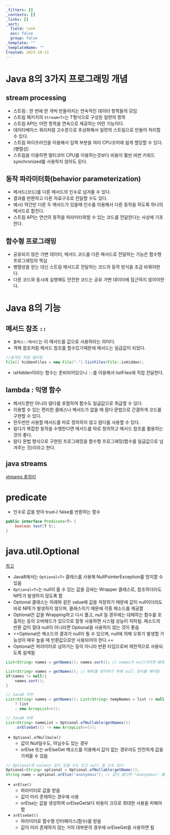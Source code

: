 ```yaml
---
_filters: []
_contexts: []
_links: []
_sort:
  field: rank
  asc: false
  group: false
_template: ""
_templateName: ""
Created: 2023-10-31
---
```

# Java 8의 3가지 프로그래밍 개념
## stream processing
- 스트림 : 한 번에 한 개씩 만들어지는 연속적인 데이터 항목들의 모임
- 스트림 패키지의 `Stream<T>`는 T형식으로 구성된 일련의 항목
- 스트림 API는 어떤 항목을 연속으로 제공하는 어떤 기능이다.
- 데이터베이스 쿼리처럼 고수준으로 추상화해서 일련의 스트림으로 만들어 처리할 수 있다.
- 스트림 파이프라인을 이용해서 입력 부분을 여러 CPU코어에 쉽게 할당할 수 있다.(병렬성)
- 스트림을 이용하면 멀티코어 CPU를 이용하는것보다 비용이 훨씬 비싼 키워드 synchronized를 사용하지 않아도 된다.

## 동작 파라미터화(behavior parameterization)
- 메서드(코드)를 다른 메서드의 인수로 넘겨줄 수 있다.
- 결과를 반환하고 다른 자료구조로 전달할 수도 있다.
- 예시) 약간만 다른 두 메서드가 있을때 인수를 이용해서 다른 동작을 하도록 하나의 메서드로 합친다.
- 스트림 API는 연산의 동작을 파라미터화할 수 있는 코드를 전달한다는 사상에 기초한다.

## 함수형 프로그래밍
- 공유되지 않은 가변 데이터, 메서드 코드를 다른 메서드로 전달하는 기능은 함수형 프로그래밍의 핵심
- 병렬성을 얻는 대신 스트림 메서드로 전달하는 코드의 동작 방식을 조금 바꿔야한다.
- 다른 코드와 동시에 실행해도 안전한 코드는 공유 가변 데이터에 접근하지 않아야한다.

# Java 8의 기능
## 메서드 참조 `::`
- `클래스::메서드`는 이 메서드를 값으로 사용하라는 의미다.
- 객체 참조처럼 메서드 참조를 할수있기때문에 메서드는 일급값이 되었다.
```java
//숨겨진 파일 필터링
File[] hiddenFiles = new File(".").listFiles(File::isHidden);
```
- isHidden이라는 함수는 준비되어있으니 `::`를 이용해서 listFiles에 직접 전달한다.

## lambda : 익명 함수
- 메서드뿐만 아니라 람다를 포함하여 함수도 일급값으로 취급할 수 있다.
- 이용할 수 있는 편리한 클래스나 메서드가 없을 때 람다 문법으로 간결하게 코드를 구현할 수 있다.
- 한두번만 사용할 메서드를 따로 정의하지 않고 람다를 사용할 수 있다.
- 람다가 복잡한 동작을 수행한다면 메서드를 따로 정의하고 메서드 참조를 활용하는 것이 좋다.
- 람다 문법 형식으로 구현된 프로그래밍을 함수형 프로그래밍(함수를 일급값으로 넘겨주는 것)이라고 한다.
## java streams
[streams 총정리](https://futurecreator.github.io/2018/08/26/java-8-streams/)

# predicate
- 인수로 값을 받아 true나 false를 반환하는 함수
```java
public interface Predicate<T> {
	boolean test(T t);
}
```

# java.util.Optional
[참고](https://mangkyu.tistory.com/70)
- Java8에서는 `Optional<T>` 클래스를 사용해 NullPointerException를 방지할 수 있음 
- `Optional<T>`는 null이 올 수 있는 값을 감싸는 Wrapper 클래스로, 참조하더라도 NPE가 발생하지 않도록 함 
- Optional 클래스는 아래와 같은 value에 값을 저장하기 때문에 값이 null이더라도 바로 NPE가 발생하지 않으며, 클래스이기 때문에 각종 메소드를 제공함
- Optional은 값을 Wrapping하고 다시 풀고, null 일 경우에는 대체하는 함수를 호출하는 등의 오버헤드가 있으므로 잘못 사용하면 시스템 성능이 저하됨. 메소드의 반환 값이 절대 null이 아니라면 Optional을 사용하지 않는 것이 좋음
- ==Optional은 메소드의 결과가 null이 될 수 있으며, null에 의해 오류가 발생할 가능성이 매우 높을 때 반환값으로만 사용되어야 한다.== 
- Optional은 파라미터로 넘어가는 등이 아니라 반환 타입으로써 제한적으로 사용되도록 설계됨
```java
List<String> names = getNames(); names.sort(); // names가 null이라면 NPE 발생

List<String> names = getNames(); // NPE를 방지하기 위해 null 검사를 해야함 
if(names != null){ 
	names.sort(); 
}
```

```java
// Java8 이전 
List<String> names = getNames(); List<String> tempNames = list != null 
	? list 
	: new ArrayList<>(); 

// Java8 이후 
List<String> nameList = Optional.ofNullable(getNames()) 
	.orElseGet(() -> new ArrayList<>());
```
- `Optional.ofNullbale()` 
	- 값이 Null일수도, 아닐수도 있는 경우
	- orElse 또는 orElseGet 메소드를 이용해서 값이 없는 경우라도 안전하게 값을 가져올 수 있음
```java
// Optional의 value는 값이 있을 수도 있고 null 일 수도 있다. 
Optional<String> optional = Optional.ofNullable(getName()); 
String name = optional.orElse("anonymous"); // 값이 없다면 "anonymous" 를 리턴
```
- `orElse()`
	- 파라미터로 값을 받음
	- 값이 미리 존재하는 경우에 사용
	- orElse는 값을 생성하여 orElseGet보다 비용이 크므로 최대한 사용을 피해야 함
- `orElseGet()`
	- 파라미터로 함수형 인터페이스(함수)를 받음
	- 값이 미리 존재하지 않는 거의 대부분의 경우에 orElseGet을 사용하면 됨
